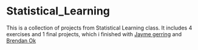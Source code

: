 # Statistical_Learning

This is a collection of projects from Statistical Learning class.
It includes 4 exercises and 1 final projects, which i finished with [Jayme gerring](https://github.com/jvgerring) and [Brendan Ok](https://github.com/brendanok)
